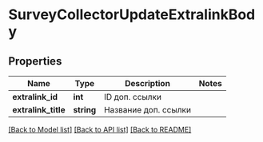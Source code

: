 # SurveyCollectorUpdateExtralinkBody

## Properties
Name | Type | Description | Notes
------------ | ------------- | ------------- | -------------
**extralink_id** | **int** | ID доп. ссылки | 
**extralink_title** | **string** | Название доп. ссылки | 

[[Back to Model list]](../README.md#documentation-for-models) [[Back to API list]](../README.md#documentation-for-api-endpoints) [[Back to README]](../README.md)


